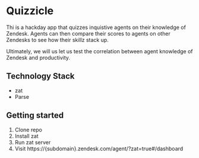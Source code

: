 # Quizzicle

Thi is a hackday app that quizzes inquistive agents on their knowledge of Zendesk. Agents can then compare their scores to agents on other Zendesks to see how their skillz stack up.

Ultimately, we will us let us test the correlation between agent knowledge of Zendesk and productivity.

## Technology Stack

- zat
- Parse

## Getting started

1. Clone repo
1. Install zat
1. Run zat server
1. Visit https://{subdomain}.zendesk.com/agent/?zat=true#/dashboard